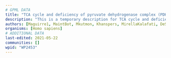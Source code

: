 ```yaml
---
# GPML DATA
title: "TCA cycle and deficiency of pyruvate dehydrogenase complex (PDHc)"
description: "This is a temporary description for TCA cycle and deficiency of pyruvate dehydrogenase complex (PDHc)"
authors: [Maguirre1, MaintBot, Mkutmon, Khanspers, MirellaKalafati, DeSl, Eweitz]
organisms: [Homo sapiens]
# ADDITIONAL DATA
last-edited: 2021-05-22
communities: []
wpid: "WP2453"
---
```

